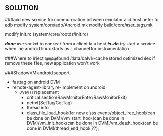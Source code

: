 SOLUTION
----

###add new service for communication between emulator and host:
refer to adb
	modify system/core/adb/Android.mk
	modify build/core/user_tags.mk

modify init.rc (system/core/rootdir/init.rc)

___done___ use socket to connect from a client to a host
___to-do___ try start a service when the android linux starts as a channel for instrumentation

###Where to inject
@@@found /data/dalvik-cache stored optimized dex
if remove these files, new application won't work

###ShadowVM android support
* fasttag on android DVM
* remote-agent-library re-implement on android
	* JVMTI replacement
		* critical section(RawMonitorEnter/RawMonitorExit)
		* netref(SetTag/GetTag)
		* thread info
		* class_file_load_hook(for new class event)/object_free_hook(can be done on DVM)/vm_start_hook(can be done in DVM)/vm_init_hook(can be done in DVM)/vm_death_hook(can be done in DVM)/thread_end_hook(??);
